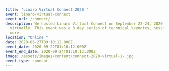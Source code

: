 ```yaml
---
title: "Linaro Virtual Connect 2020 "
event: linaro-virtual-connect
event_url: /connect/
description: We hosted Linaro Virtual Connect on September 22-24, 2020
  virtually. This event was a 3 day series of technical keynotes, sessions, &
  more.
location: "Online "
date: 2020-06-27T09:10:12.000Z
event_date: 2020-09-22T01:10:12.000Z
event_end_date: 2020-09-24T01:10:13.000Z
image: /assets/images/content/connect-2020-virtual-1-.jpg
event_type: sponsor
---
```

